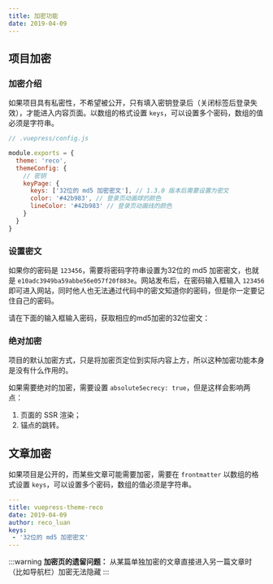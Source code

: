 ```yaml
---
title: 加密功能
date: 2019-04-09
---
```


## 项目加密

### 加密介绍

如果项目具有私密性，不希望被公开，只有填入密钥登录后（关闭标签后登录失效），才能进入内容页面。以数组的格式设置 `keys`，可以设置多个密码，数组的值必须是字符串。

```javascript
// .vuepress/config.js

module.exports = {
  theme: 'reco',
  themeConfig: {
    // 密钥
    keyPage: {
      keys: ['32位的 md5 加密密文'], // 1.3.0 版本后需要设置为密文
      color: '#42b983', // 登录页动画球的颜色
      lineColor: '#42b983' // 登录页动画线的颜色
    }
  }
}
```

### 设置密文 <Badge text="1.3.0+" />

如果你的密码是 `123456`，需要将密码字符串设置为32位的 md5 加密密文，也就是 `e10adc3949ba59abbe56e057f20f883e`。网站发布后，在密码输入框输入 `123456` 即可进入网站，同时他人也无法通过代码中的密文知道你的密码，但是你一定要记住自己的密码。

请在下面的输入框输入密码，获取相应的md5加密的32位密文：
<md5></md5>

### 绝对加密 <Badge text="1.1.2+" />

项目的默认加密方式，只是将加密页定位到实际内容上方，所以这种加密功能本身是没有什么作用的。

如果需要绝对的加密，需要设置 `absoluteSecrecy: true`，但是这样会影响两点：

1. 页面的 SSR 渲染；
2. 锚点的跳转。

## 文章加密

如果项目是公开的，而某些文章可能需要加密，需要在 `frontmatter` 以数组的格式设置 `keys`，可以设置多个密码，数组的值必须是字符串。

```yaml
---
title: vuepress-theme-reco
date: 2019-04-09
author: reco_luan
keys:
 - '32位的 md5 加密密文'
---
```

:::warning
**加密页的遗留问题：**
从某篇单独加密的文章直接进入另一篇文章时（比如导航栏）加密无法隐藏
:::
